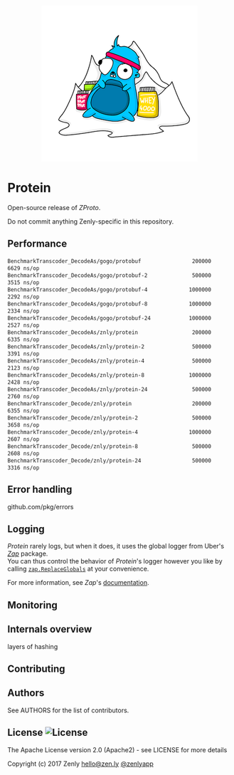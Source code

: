 <p align="center">
  <img src="resources/pics/protein.png" alt="Protein"/>
</p>

# Protein

Open-source release of _ZProto_.

Do not commit anything Zenly-specific in this repository.

## Performance

```
BenchmarkTranscoder_DecodeAs/gogo/protobuf            	  200000	      6629 ns/op
BenchmarkTranscoder_DecodeAs/gogo/protobuf-2          	  500000	      3515 ns/op
BenchmarkTranscoder_DecodeAs/gogo/protobuf-4          	 1000000	      2292 ns/op
BenchmarkTranscoder_DecodeAs/gogo/protobuf-8          	 1000000	      2334 ns/op
BenchmarkTranscoder_DecodeAs/gogo/protobuf-24         	 1000000	      2527 ns/op
BenchmarkTranscoder_DecodeAs/znly/protein             	  200000	      6335 ns/op
BenchmarkTranscoder_DecodeAs/znly/protein-2           	  500000	      3391 ns/op
BenchmarkTranscoder_DecodeAs/znly/protein-4           	  500000	      2123 ns/op
BenchmarkTranscoder_DecodeAs/znly/protein-8           	 1000000	      2428 ns/op
BenchmarkTranscoder_DecodeAs/znly/protein-24          	  500000	      2760 ns/op
BenchmarkTranscoder_Decode/znly/protein               	  200000	      6355 ns/op
BenchmarkTranscoder_Decode/znly/protein-2             	  500000	      3658 ns/op
BenchmarkTranscoder_Decode/znly/protein-4             	 1000000	      2607 ns/op
BenchmarkTranscoder_Decode/znly/protein-8             	  500000	      2608 ns/op
BenchmarkTranscoder_Decode/znly/protein-24            	  500000	      3316 ns/op
```

## Error handling

github.com/pkg/errors

## Logging

*Protein* rarely logs, but when it does, it uses the global logger from Uber's [*Zap*](https://github.com/uber-go/zap) package.  
You can thus control the behavior of *Protein*'s logger however you like by calling [`zap.ReplaceGlobals`](https://godoc.org/go.uber.org/zap#ReplaceGlobals) at your convenience.

For more information, see *Zap*'s [documentation](https://godoc.org/go.uber.org/zap).

## Monitoring

## Internals overview

layers of hashing

## Contributing

## Authors

See AUTHORS for the list of contributors.

## License ![License](https://img.shields.io/badge/license-Apache2-blue.svg?style=plastic)

The Apache License version 2.0 (Apache2) - see LICENSE for more details

Copyright (c) 2017	Zenly	<hello@zen.ly> [@zenlyapp](https://twitter.com/zenlyapp)

